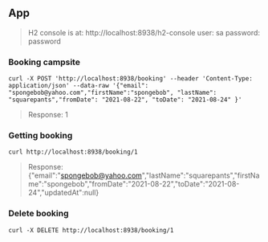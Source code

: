## App

> H2 console is at: http://localhost:8938/h2-console 
> user: sa
> password: password


### Booking campsite

	curl -X POST 'http://localhost:8938/booking' --header 'Content-Type: application/json' --data-raw '{"email": "spongebob@yahoo.com","firstName":"spongebob", "lastName": "squarepants","fromDate": "2021-08-22", "toDate": "2021-08-24" }'
	
> Response: 1
	
### Getting booking
  
	curl http://localhost:8938/booking/1

> Response: {"email":"spongebob@yahoo.com","lastName":"squarepants","firstName":"spongebob","fromDate":"2021-08-22","toDate":"2021-08-24","updatedAt":null}

### Delete booking

	curl -X DELETE http://localhost:8938/booking/1
